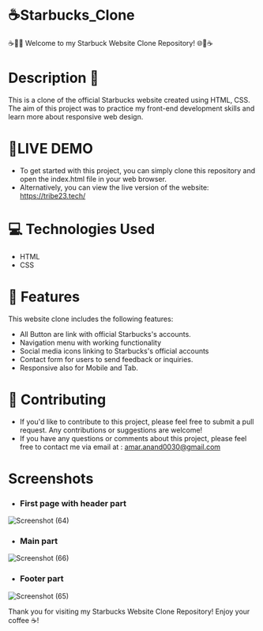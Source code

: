 # ☕Starbucks_Clone
☕👑🌐 Welcome to my Starbuck Website Clone Repository! 🌐👑☕

# Description 📝
This is a clone of the official Starbucks website created using HTML, CSS. The aim of this project was to practice my front-end development skills and learn more about responsive web design.

# 🚀LIVE DEMO 
- To get started with this project, you can simply clone this repository and open the index.html file in your web browser.
- Alternatively, you can view the live version of the website:  https://tribe23.tech/

# 💻 Technologies Used
- HTML
- CSS

# 🎨 Features
This website clone includes the following features:
- All Button are link with official Starbucks's accounts.
- Navigation menu with working functionality
- Social media icons linking to Starbucks's official accounts
- Contact form for users to send feedback or inquiries.
- Responsive also for Mobile and Tab.

# 🤝 Contributing
- If you'd like to contribute to this project, please feel free to submit a pull request. Any contributions or suggestions are welcome!
- If you have any questions or comments about this project, please feel free to contact me via email at : amar.anand0030@gmail.com

# Screenshots

- <h3>First page with header part</h3>
![Screenshot (64)](https://user-images.githubusercontent.com/122713145/227781060-d08330da-859f-4dee-bdeb-eb60432d70fe.png)

- <h3> Main part</h3>

![Screenshot (66)](https://user-images.githubusercontent.com/122713145/227781063-be4d9471-7b47-498d-b75a-82f489d8079e.png)

- <h3>Footer part</h3>

![Screenshot (65)](https://user-images.githubusercontent.com/122713145/227781066-56fd89aa-de64-4852-8d5b-715fe246929a.png)

Thank you for visiting my Starbucks Website Clone Repository! Enjoy your coffee ☕! 
